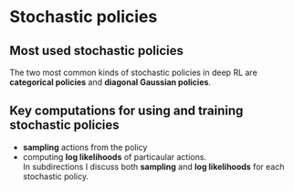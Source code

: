 # Stochastic policies
## Most used stochastic policies
The two most common kinds of stochastic policies in deep RL are __categorical policies__ and
__diagonal Gaussian policies__.
## Key computations for using and training stochastic policies
* __sampling__ actions from the policy
* computing __log likelihoods__ of particaular actions.  
In subdirections I discuss both __sampling__ and __log likelihoods__ for each stochastic policy.
